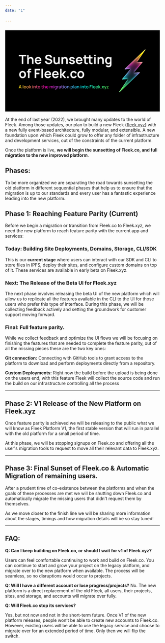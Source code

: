 ```yaml
---
date: "1"

---
```

### 
![](imgs/sunset.jpg)

At the end of last year (2022), we brought many updates to the world of Fleek. Among those updates, our plan to build a new Fleek ([fleek.xyz](https://fleek.xyz)) with a new fully event-based architecture, fully modular, and extensible. A new foundation upon which Fleek could grow to offer any folder of infrastructure and development services, out of the constraints of the current platform.

Once the platform is live, **we will begin the sunsetting of Fleek.co, and full migration to the new improved platform**.

## Phases:
To be more organized we are separating the road towards sunsetting the old platform in different sequential phases that help us to ensure that the migration is up to our standards and every user has a fantastic experience leading into the new platform.

## Phase 1: Reaching Feature Parity (Current)

Before we begin a migration or transition from Fleek.co to Fleek.xyz, we need the new platform to reach feature parity with the current app and services:

### Today: Building Site Deployments, Domains, Storage, CLI/SDK

This is our **current stage** where users can interact with our SDK and CLI to store files in IPFS, deploy their sites, and configure custom domains on top of it. These services are available in early beta on Fleek.xyz.

### Next: The Release of the Beta UI for Fleek.xyz

The next phase involves releasing the beta UI of the new platform which will allow us to replicate all the features available in the CLI to the UI for those users who prefer this type of interface.  During this phase, we will be collecting feedback actively and setting the groundwork for customer support moving forward.

### Final: Full feature parity.

While we collect feedback and optimize the UI flows we will be focusing on finishing the features that are needed to complete the feature parity, out of all the missing pieces these are the two key ones:

**Git connection:** Connecting with GitHub tools to grant access to the platform to download and perform deployments directly from a repository.

**Custom Deployments:** Right now the build before the upload is being done on the users end, with this feature Fleek will collect the source code and run the build on our infrastructure controlling all the process

---

## Phase 2: V1 Release of the New Platform on Fleek.xyz

Once feature parity is achieved we will be releasing to the public what we will know as Fleek Platform V1, the first stable version that will run in parallel with the old platform for a small period of time. 

At this phase, we will be stopping signups on Fleek.co and offering all the user's migration tools to request to move all their relevant data to Fleek.xyz.

---

## Phase 3: Final Sunset of Fleek.co & Automatic Migration of remaining users.

After a prudent time of co-existence between the platforms and when the goals of these processes are met we will be shutting down Fleek.co and automatically migrate the missing users that didn't request them by themselves.

As we move closer to the finish line we will be sharing more information about the stages, timings and how migration details will be so stay tuned!

---

## FAQ: 

**Q: Can I keep building on Fleek.co, or should I wait for v1 of Fleek.xyz?**

Users can feel comfortable continuing to work and build on Fleek.co. You can continue to start and grow your project on the legacy platform, and migrate over to the new platform when available. The process will be seamless, so no disruptions would occur to projects.

**Q: Will I have a different account or lose progress/projects?**
No. The new platform is a direct replacement of the old Fleek, all users, their projects, sites, and storage, and accounts will migrate over fully.

**Q: Will Fleek.co stop its services?**

Yes, but not now and not in the short-term future. Once V1 of the new platform releases, people won’t be able to create new accounts to Fleek.co. However, existing users will be able to use the legacy service and choose to migrate over for an extended period of time. Only then we will flip the switch.